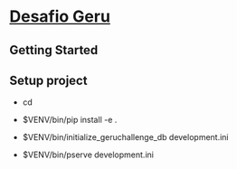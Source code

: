 [Desafio Geru](https://gist.github.com/debonzi-geru/1042d85e2dcf5facfb1c0ff88e281f8d)
==================

Getting Started
---------------

## Setup project

- cd <directory containing this file>

- $VENV/bin/pip install -e .

- $VENV/bin/initialize_geruchallenge_db development.ini

- $VENV/bin/pserve development.ini

